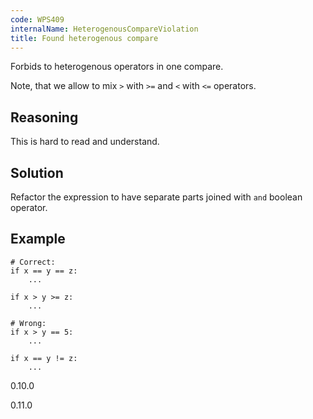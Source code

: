 ```yaml
---
code: WPS409
internalName: HeterogenousCompareViolation
title: Found heterogenous compare
---
```


Forbids to heterogenous operators in one compare.

Note, that we allow to mix `>` with `>=` and `<` with `<=` operators.

## Reasoning
This is hard to read and understand.

## Solution
Refactor the expression to have separate parts joined with `and`
boolean operator.

## Example

    # Correct:
    if x == y == z:
        ...
    
    if x > y >= z:
        ...
    
    # Wrong:
    if x > y == 5:
        ...
    
    if x == y != z:
        ...

<div class="versionadded">

0.10.0

</div>

<div class="versionchanged">

0.11.0

</div>